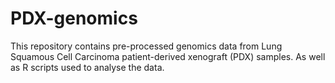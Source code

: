 # PDX-genomics
This repository contains pre-processed genomics data from Lung Squamous Cell Carcinoma patient-derived xenograft (PDX) samples. As well as R scripts used to analyse the data.
